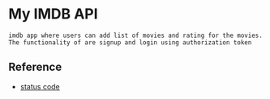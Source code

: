 # My IMDB API

    imdb app where users can add list of movies and rating for the movies.
    The functionality of are signup and login using authorization token

## Reference

- [status code](https://www.w3.org/Protocols/HTTP/HTRESP.html)
